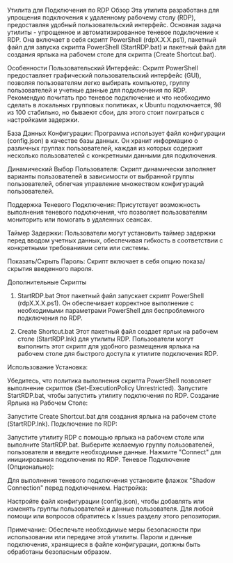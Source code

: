 Утилита для Подключения по RDP
Обзор
Эта утилита разработана для упрощения подключения к удаленному рабочему столу (RDP), предоставляя удобный пользовательский интерфейс. Основная задача утилиты - упрощенное и автоматизированное теневое подключение к RDP. Она включает в себя скрипт PowerShell (rdpX.X.X.ps1), пакетный файл для запуска скрипта PowerShell (StartRDP.bat) и пакетный файл для создания ярлыка на рабочем столе для скрипта (Create Shortcut.bat).

Особенности
Пользовательский Интерфейс: Скрипт PowerShell предоставляет графический пользовательский интерфейс (GUI), позволяя пользователям легко выбирать компьютер, группу пользователей и учетные данные для подключения по RDP.
Рекомендую почитать про теневое подключение и что необходимо сделать в локальных групповых политиках, к Ubuntu подключается, 98 из 100 стабильно, но бываеют сбои, для этого стоит поиграться с настройками задержки.

База Данных Конфигурации: Программа использует файл конфигурации (config.json) в качестве базы данных. Он хранит информацию о различных группах пользователей, каждая из которых содержит несколько пользователей с конкретными данными для подключения.

Динамический Выбор Пользователя: Скрипт динамически заполняет варианты пользователей в зависимости от выбранной группы пользователей, облегчая управление множеством конфигураций пользователей.

Поддержка Теневого Подключения: Присутствует возможность выполнения теневого подключения, что позволяет пользователям мониторить или помогать в удаленных сеансах.

Таймер Задержки: Пользователи могут установить таймер задержки перед вводом учетных данных, обеспечивая гибкость в соответствии с конкретными требованиями сети или системы.

Показать/Скрыть Пароль: Скрипт включает в себя опцию показа/скрытия введенного пароля.

Дополнительные Скрипты
1. StartRDP.bat
Этот пакетный файл запускает скрипт PowerShell (rdpX.X.X.ps1). Он обеспечивает корректное выполнение с необходимыми параметрами PowerShell для беспроблемного подключения по RDP.

2. Create Shortcut.bat
Этот пакетный файл создает ярлык на рабочем столе (StartRDP.lnk) для утилиты RDP. Пользователи могут выполнить этот скрипт для удобного размещения ярлыка на рабочем столе для быстрого доступа к утилите подключения RDP.

Использование
Установка:

Убедитесь, что политика выполнения скрипта PowerShell позволяет выполнение скриптов (Set-ExecutionPolicy Unrestricted).
Запустите StartRDP.bat, чтобы запустить утилиту подключения по RDP.
Создание Ярлыка на Рабочем Столе:

Запустите Create Shortcut.bat для создания ярлыка на рабочем столе (StartRDP.lnk).
Подключение по RDP:

Запустите утилиту RDP с помощью ярлыка на рабочем столе или выполните StartRDP.bat.
Выберите желаемую группу пользователей, пользователя и введите необходимые данные.
Нажмите "Connect" для инициирования подключения по RDP.
Теневое Подключение (Опционально):

Для выполнения теневого подключения установите флажок "Shadow Connection" перед подключением.
Настройка:

Настройте файл конфигурации (config.json), чтобы добавлять или изменять группы пользователей и данные пользователя.
Для любой помощи или вопросов обратитесь к Issues разделу этого репозитория.

Примечание: Обеспечьте необходимые меры безопасности при использовании или передаче этой утилиты. Пароли и данные подключения, хранящиеся в файле конфигурации, должны быть обработаны безопасным образом.
